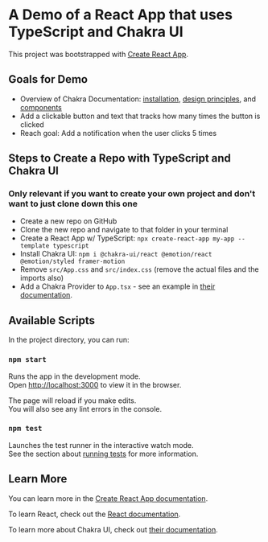 # A Demo of a React App that uses TypeScript and Chakra UI

This project was bootstrapped with [Create React App](https://github.com/facebook/create-react-app).

## Goals for Demo

- Overview of Chakra Documentation: [installation](https://chakra-ui.com/getting-started), [design principles](https://chakra-ui.com/getting-started/principles), and [components](https://chakra-ui.com/docs/components)
- Add a clickable button and text that tracks how many times the button is clicked
- Reach goal: Add a notification when the user clicks 5 times

## Steps to Create a Repo with TypeScript and Chakra UI

### Only relevant if you want to create your own project and don't want to just clone down this one

- Create a new repo on GitHub
- Clone the new repo and navigate to that folder in your terminal
- Create a React App w/ TypeScript: `npx create-react-app my-app --template typescript`
- Install Chakra UI: `npm i @chakra-ui/react @emotion/react @emotion/styled framer-motion`
- Remove `src/App.css` and `src/index.css` (remove the actual files and the imports also)
- Add a Chakra Provider to `App.tsx` - see an example in [their documentation](https://chakra-ui.com/getting-started).

## Available Scripts

In the project directory, you can run:

### `npm start`

Runs the app in the development mode.\
Open [http://localhost:3000](http://localhost:3000) to view it in the browser.

The page will reload if you make edits.\
You will also see any lint errors in the console.

### `npm test`

Launches the test runner in the interactive watch mode.\
See the section about [running tests](https://facebook.github.io/create-react-app/docs/running-tests) for more information.

## Learn More

You can learn more in the [Create React App documentation](https://facebook.github.io/create-react-app/docs/getting-started).

To learn React, check out the [React documentation](https://reactjs.org/).

To learn more about Chakra UI, check out [their documentation](https://chakra-ui.com/).
